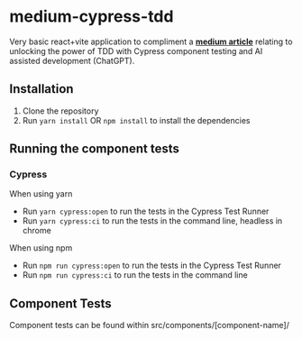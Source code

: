 # medium-cypress-tdd
Very basic react+vite application to compliment a **[medium article](https://medium.com/@garadominic/accelerate-your-development-with-cypress-component-testing-tdd-and-chatgpt-ca89c79935c3)** relating to unlocking the power of TDD with Cypress component testing and AI assisted development (ChatGPT). 


## Installation
1. Clone the repository
2. Run `yarn install` OR `npm install` to install the dependencies

## Running the component tests
### Cypress
When using yarn
- Run `yarn cypress:open` to run the tests in the Cypress Test Runner
- Run `yarn cypress:ci` to run the tests in the command line, headless in chrome


When using npm
- Run `npm run cypress:open` to run the tests in the Cypress Test Runner
- Run `npm run cypress:ci` to run the tests in the command line

## Component Tests
Component tests can be found within src/components/[component-name]/
